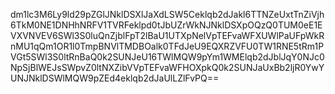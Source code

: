 dm1lc3M6Ly9ld29pZGlJNklDSXlJaXdLSW5Ceklqb2dJakl6TTNZeUxtTnZiVjh6TkM0NE1DNHhNRFV1TVRFeklpd0tJbUZrWkNJNklDSXpOQzQ0TUM0eE1EVXVNVEV6SWl3S0luQnZjblFpT2lBaU1UTXpNelVpTEFvaWFXUWlPaUFpWkRnMU1qQm1OR1l0TmpBNVlTMDBOalk0TFdJeU9EQXRZVFU0TW1RNE5tRm1PVGt5SWl3S0ltRnBaQ0k2SUNJeU16TWlMQW9pYm1WMElqb2dJblJqY0NJc0NpSjBlWEJsSWpvZ0ltNXZibVVpTEFvaWFHOXpkQ0k2SUNJaUxBb2ljR0YwYUNJNklDSWlMQW9pZEd4eklqb2dJaUlLZlFvPQ==
